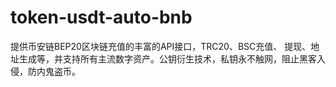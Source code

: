 # token-usdt-auto-bnb
提供币安链BEP20区块链充值的丰富的API接口，TRC20、BSC充值、 提现、地址生成等，并支持所有主流数字资产。公钥衍生技术，私钥永不触网，阻止黑客入侵，防内鬼盗币。
